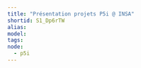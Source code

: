 ```yaml
---
title: "Présentation projets P5i @ INSA"
shortid: S1_Dp6rTW
alias: 
model: 
tags: 
node: 
  - p5i
--- 
```

 